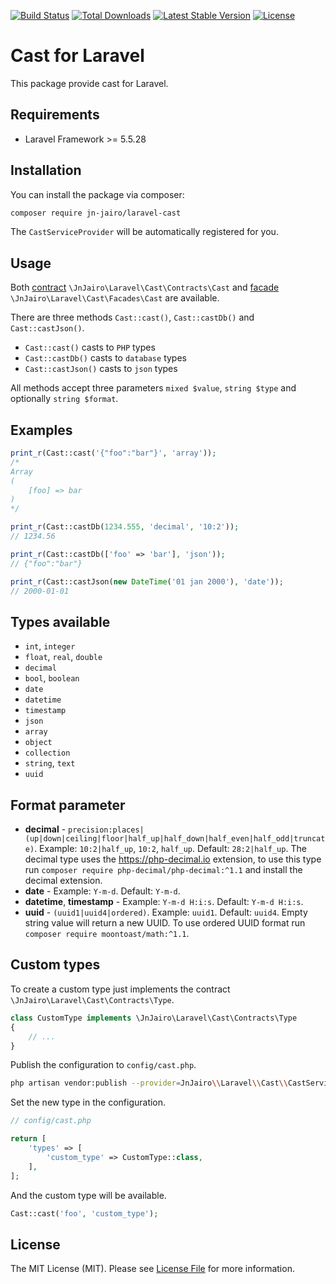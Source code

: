 [![Build Status](https://travis-ci.com/jn-jairo/laravel-cast.svg?branch=master)](https://travis-ci.com/jn-jairo/laravel-cast)
[![Total Downloads](https://poser.pugx.org/jn-jairo/laravel-cast/downloads)](https://packagist.org/packages/jn-jairo/laravel-cast)
[![Latest Stable Version](https://poser.pugx.org/jn-jairo/laravel-cast/v/stable)](https://packagist.org/packages/jn-jairo/laravel-cast)
[![License](https://poser.pugx.org/jn-jairo/laravel-cast/license)](https://packagist.org/packages/jn-jairo/laravel-cast)

# Cast for Laravel

This package provide cast for Laravel.

## Requirements

- Laravel Framework >= 5.5.28

## Installation

You can install the package via composer:

```bash
composer require jn-jairo/laravel-cast
```

The `CastServiceProvider` will be automatically registered for you.

## Usage

Both [contract](https://laravel.com/docs/contracts) `\JnJairo\Laravel\Cast\Contracts\Cast` and [facade](https://laravel.com/docs/facades) `\JnJairo\Laravel\Cast\Facades\Cast` are available.

There are three methods `Cast::cast()`, `Cast::castDb()` and `Cast::castJson()`.

- `Cast::cast()` casts to `PHP` types
- `Cast::castDb()` casts to `database` types
- `Cast::castJson()` casts to `json` types

All methods accept three parameters `mixed $value`, `string $type` and optionally `string $format`.

## Examples

```php
print_r(Cast::cast('{"foo":"bar"}', 'array'));
/*
Array
(
    [foo] => bar
)
*/

print_r(Cast::castDb(1234.555, 'decimal', '10:2'));
// 1234.56

print_r(Cast::castDb(['foo' => 'bar'], 'json'));
// {"foo":"bar"}

print_r(Cast::castJson(new DateTime('01 jan 2000'), 'date'));
// 2000-01-01
```

## Types available

- `int`, `integer`
- `float`, `real`, `double`
- `decimal`
- `bool`, `boolean`
- `date`
- `datetime`
- `timestamp`
- `json`
- `array`
- `object`
- `collection`
- `string`, `text`
- `uuid`

## Format parameter

- **decimal** - `precision:places|(up|down|ceiling|floor|half_up|half_down|half_even|half_odd|truncate)`. Example: `10:2|half_up`, `10:2`, `half_up`. Default: `28:2|half_up`.
The decimal type uses the https://php-decimal.io extension, to use this type run `composer require php-decimal/php-decimal:^1.1` and install the decimal extension.
- **date** - Example: `Y-m-d`. Default: `Y-m-d`.
- **datetime**, **timestamp** - Example: `Y-m-d H:i:s`. Default: `Y-m-d H:i:s`.
- **uuid** - `(uuid1|uuid4|ordered)`. Example: `uuid1`. Default: `uuid4`.
Empty string value will return a new UUID.
To use ordered UUID format run `composer require moontoast/math:^1.1`.

## Custom types

To create a custom type just implements the contract `\JnJairo\Laravel\Cast\Contracts\Type`.

```php
class CustomType implements \JnJairo\Laravel\Cast\Contracts\Type
{
    // ...
}
```

Publish the configuration to `config/cast.php`.

```bash
php artisan vendor:publish --provider=JnJairo\\Laravel\\Cast\\CastServiceProvider
```

Set the new type in the configuration.

```php
// config/cast.php

return [
    'types' => [
        'custom_type' => CustomType::class,
    ],
];
```

And the custom type will be available.

```php
Cast::cast('foo', 'custom_type');
```

## License

The MIT License (MIT). Please see [License File](LICENSE.md) for more information.
